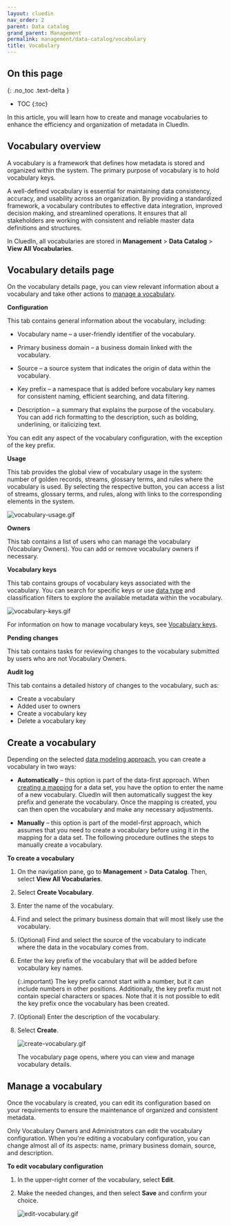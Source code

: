 ```yaml
---
layout: cluedin
nav_order: 2
parent: Data catalog
grand_parent: Management
permalink: management/data-catalog/vocabulary
title: Vocabulary
---
```

## On this page
{: .no_toc .text-delta }
- TOC
{:toc}

In this article, you will learn how to create and manage vocabularies to enhance the efficiency and organization of metadata in CluedIn.

## Vocabulary overview

A vocabulary is a framework that defines how metadata is stored and organized within the system. The primary purpose of vocabulary is to hold vocabulary keys.

A well-defined vocabulary is essential for maintaining data consistency, accuracy, and usability across an organization. By providing a standardized framework, a vocabulary contributes to effective data integration, improved decision making, and streamlined operations. It ensures that all stakeholders are working with consistent and reliable master data definitions and structures.

In CluedIn, all vocabularies are stored in **Management** > **Data Catalog** > **View All Vocabularies**.

## Vocabulary details page

On the vocabulary details page, you can view relevant information about a vocabulary and take other actions to [manage a vocabulary](#manage-a-vocabulary).

**Configuration**

This tab contains general information about the vocabulary, including:

- Vocabulary name – a user-friendly identifier of the vocabulary.

- Primary business domain – a business domain linked with the vocabulary.

- Source – a source system that indicates the origin of data within the vocabulary.

- Key prefix – a namespace that is added before vocabulary key names for consistent naming, efficient searching, and data filtering.

- Description – a summary that explains the purpose of the vocabulary. You can add rich formatting to the description, such as bolding, underlining, or italicizing text.

You can edit any aspect of the vocabulary configuration, with the exception of the key prefix. 

**Usage**

This tab provides the global view of vocabulary usage in the system: number of golden records, streams, glossary terms, and rules where the vocabulary is used. By selecting the respective button, you can access a list of streams, glossary terms, and rules, along with links to the corresponding elements in the system.

![vocabulary-usage.gif](../../assets/images/management/data-catalog/vocabulary-usage.gif)

**Owners**

This tab contains a list of users who can manage the vocabulary (Vocabulary Owners). You can add or remove vocabulary owners if necessary.

**Vocabulary keys**

This tab contains groups of vocabulary keys associated with the vocabulary. You can search for specific keys or use [data type](/management/data-catalog/data-types) and classification filters to explore the available metadata within the vocabulary.

![vocabulary-keys.gif](../../assets/images/management/data-catalog/vocabulary-keys.gif)

For information on how to manage vocabulary keys, see [Vocabulary keys](/management/data-catalog/vocabulary-keys).

**Pending changes**

This tab contains tasks for reviewing changes to the vocabulary submitted by users who are not Vocabulary Owners.

**Audit log**

This tab contains a detailed history of changes to the vocabulary, such as:

- Create a vocabulary
- Added user to owners
- Create a vocabulary key
- Delete a vocabulary key

## Create a vocabulary

Depending on the selected [data modeling approach](/management/data-catalog/modeling-approaches), you can create a vocabulary in two ways:

- **Automatically** – this option is part of the data-first approach. When [creating a mapping](/integration/create-mapping) for a data set, you have the option to enter the name of a new vocabulary. CluedIn will then automatically suggest the key prefix and generate the vocabulary. Once the mapping is created, you can then open the vocabulary and make any necessary adjustments.

- **Manually** – this option is part of the model-first approach, which assumes that you need to create a vocabulary before using it in the mapping for a data set. The following procedure outlines the steps to manually create a vocabulary.

**To create a vocabulary**

1. On the navigation pane, go to **Management** > **Data Catalog**. Then, select **View All Vocabularies**.

1. Select **Create Vocabulary**.

1. Enter the name of the vocabulary.

1. Find and select the primary business domain that will most likely use the vocabulary.

1. (Optional) Find and select the source of the vocabulary to indicate where the data in the vocabulary comes from.

1. Enter the key prefix of the vocabulary that will be added before vocabulary key names.

    {:.important}
    The key prefix cannot start with a number, but it can include numbers in other positions. Additionally, the key prefix must not contain special characters or spaces. Note that it is not possible to edit the key prefix once the vocabulary has been created.

1. (Optional) Enter the description of the vocabulary.

1. Select **Create**.

    ![create-vocabulary.gif](../../assets/images/management/data-catalog/create-vocabulary.gif)

    The vocabulary page opens, where you can view and manage vocabulary details.
    
## Manage a vocabulary

Once the vocabulary is created, you can edit its configuration based on your requirements to ensure the maintenance of organized and consistent metadata.

Only Vocabulary Owners and Administrators can edit the vocabulary configuration. When you're editing a vocabulary configuration, you can change almost all of its aspects: name, primary business domain, source, and description.

**To edit vocabulary configuration**

1. In the upper-right corner of the vocabulary, select **Edit**.

1. Make the needed changes, and then select **Save** and confirm your choice.

    ![edit-vocabulary.gif](../../assets/images/management/data-catalog/edit-vocabulary.gif)